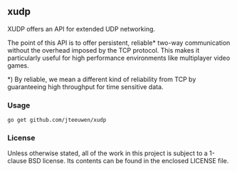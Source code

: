 ## xudp

XUDP offers an API for extended UDP networking.

The point of this API is to offer persistent, reliable* two-way communication
without the overhead imposed by the TCP protocol. This makes it particularly
useful for high performance environments like multiplayer video games.

*) By reliable, we mean a different kind of reliability from TCP by
guaranteeing high throughput for time sensitive data.


### Usage

    go get github.com/jteeuwen/xudp


### License

Unless otherwise stated, all of the work in this project is subject to a
1-clause BSD license. Its contents can be found in the enclosed LICENSE file.


